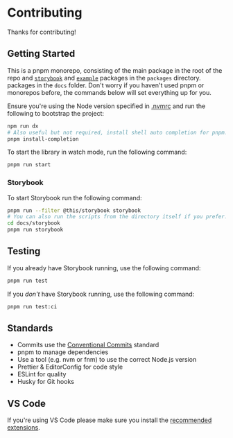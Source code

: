 # Contributing

Thanks for contributing!

## Getting Started

This is a pnpm monorepo, consisting of the main package in the root of the repo and [`storybook`](./storybook/) and [`example`](./example/) packages in the `packages` directory.
packages in the `docs` folder. Don't worry if you haven't used pnpm or monorepos before, the
commands below will set everything up for you.

Ensure you're using the Node version specified in [.nvmrc](./.nvmrc) and run the following to
bootstrap the project:

```sh
npm run dx
# Also useful but not required, install shell auto completion for pnpm.
pnpm install-completion
```

To start the library in watch mode, run the following command:

```sh
pnpm run start
```

### Storybook

To start Storybook run the following command:

```sh
pnpm run --filter @this/storybook storybook
# You can also run the scripts from the directory itself if you prefer.
cd docs/storybook
pnpm run storybook
```

## Testing

If you already have Storybook running, use the following command:

```sh
pnpm run test
```

If you _don't_ have Storybook running, use the following command:

```sh
pnpm run test:ci
```

## Standards

- Commits use the [Conventional Commits](https://conventionalcommits.org/) standard
- pnpm to manage dependencies
- Use a tool (e.g. nvm or fnm) to use the correct Node.js version
- Prettier & EditorConfig for code style
- ESLint for quality
- Husky for Git hooks

## VS Code

If you're using VS Code please make sure you install the [recommended extensions](./.vscode/extensions.json).
